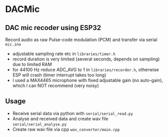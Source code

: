 # DACMic

## DAC mic recoder using ESP32

Record audio as raw Pulse-code modulation (PCM) and transfer via serial ``mic.ino``

* adjustable sampling rate etc in ``libraries/timer.h``
* record duration is very limited (several seconds, depends on sampling) due to limited RAM
* for 44100 Hz reduce ADC_AVG to 1 in ``libraries/recorder.h``, otherwise ESP will crash (timer interrupt takes too long)
* I used a MAX4465 microphone with fixed adjustable gain (no auto-gain), which I can NOT recommend (very noisy)


## Usage

* Receive serial data via python with ``serial/serial_read.py``
* Analyse and received data and create wav file ``serial/serial_analyse.py``
* Create raw wav file via cpp ``wav_converter/main.cpp``

